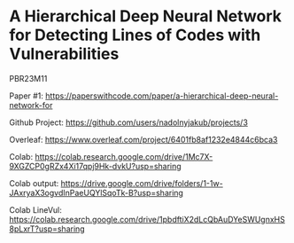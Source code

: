 # A Hierarchical Deep Neural Network for Detecting Lines of Codes with Vulnerabilities
PBR23M11

Paper #1: https://paperswithcode.com/paper/a-hierarchical-deep-neural-network-for

Github Project: https://github.com/users/nadolnyjakub/projects/3

Overleaf: https://www.overleaf.com/project/6401fb8af1232e4844c6bca3

Colab: https://colab.research.google.com/drive/1Mc7X-9XGZCP0gRZx4Xi17qpj9Hk-dvkU?usp=sharing

Colab output: https://drive.google.com/drive/folders/1-1w-JAxryaX3ogvdInPaeUQYlSqoTk-B?usp=sharing

Colab LineVul: https://colab.research.google.com/drive/1pbdftiX2dLcQbAuDYeSWUgnxHS8pLxrT?usp=sharing
